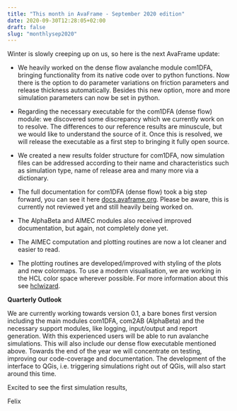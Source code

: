 ```yaml
---
title: "This month in AvaFrame - September 2020 edition"
date: 2020-09-30T12:28:05+02:00
draft: false
slug: "monthlysep2020" 
---
```


Winter is slowly creeping up on us, so here is the next AvaFrame update:


+ We heavily worked on the dense flow avalanche module com1DFA, bringing
functionality from its native code over to python functions. Now there is 
the option to do parameter variations on friction parameters and release thickness automatically.
Besides this new option, more and more simulation parameters can now be set in python.

+ Regarding the necessary executable for the com1DFA (dense flow) module: we
  discovered some discrepancy which we currently work on to resolve. The
  differences to our reference results are minuscule, but we would like to
  understand the source of it. Once this is resolved, we will release the
  executable as a first step to bringing it fully open source. 

+ We created a new results folder structure for com1DFA, now simulation files
  can be addressed according to their name and characteristics such as
  simulation type, name of release area and many more via a dictionary.

+ The full documentation for com1DFA (dense flow) took a big step forward, you
  can see it here
  [docs.avaframe.org](https://docs.avaframe.org/en/latest/appendixCom1DFA.html).
  Please be aware, this is currently not reviewed yet and still heavily being
  worked on. 

+ The AlphaBeta and AIMEC modules also received improved documentation, but
  again, not completely done yet. 
  
+ The AIMEC computation and plotting routines are now a lot cleaner and easier
  to read.

+ The plotting routines are developed/improved with styling of the plots and
new colormaps. To use a modern visualisation, we are working in the HCL color
space wherever possible. For more information about this see [hclwizard](http://hclwizard.org).

**Quarterly Outlook** 

We are currently working towards version 0.1, a bare bones first version
including the main modules com1DFA, com2AB (AlphaBeta) and the necessary support
modules, like logging, input/output and report generation. With this experienced
users will be able to run avalanche simulations. This will also include
our dense flow executable mentioned above. Towards the end of the year
we will concentrate on testing, improving our code-coverage and documentation.
The development of the interface to QGis, i.e. triggering simulations right out
of QGis, will also start around this time.

Excited to see the first simulation results, 

Felix

